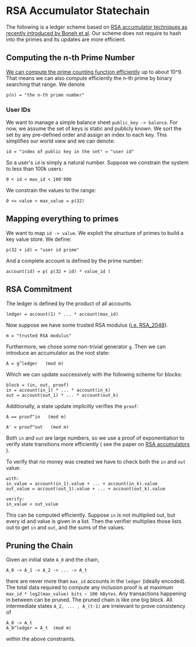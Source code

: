 # RSA Accumulator Statechain
The following is a ledger scheme based on [RSA accumulator techniques as recently introduced by Boneh et al](https://eprint.iacr.org/2018/1188.pdf). 
Our scheme does not require to hash into the primes and its updates are more efficient.

## Computing the n-th Prime Number
[We can compute the prime counting function efficiently](https://robinlinus.github.io/prime-counting-function/index.html)
up to about 10^9. That means we can also compute efficiently the n-th prime by binary searching that range. We denote
```
p(n) = "the n-th prime number"
```

### User IDs
We want to manage a simple balance sheet `public_key -> balance`. For now, we assume the set of keys is static and publicly known.
We sort the set by any pre-defined order and assign an index to each key. This simplifies our world view and we can denote: 
```
id = "index of public key in the set" = "user id"
```
So a user's `id` is simply a natural number. Suppose we constrain the system to less than 100k users:
```
0 < id < max_id < 100'000 
```
We constrain the values to the range:
```
0 <= value < max_value = p(32)
```

## Mapping everything to primes
We want to map `id -> value`. We exploit the structure of primes to build a key value store. We define:
```
p(32 + id) = "user id prime"
```
And a complete account is defined by the prime number:
```
account(id) = p( p(32 + id) * value_id )
```
## RSA Commitment
The ledger is defined by the product of all accounts.
```
ledger = account(1) * ... * account(max_id)
```

Now suppose we have some trusted RSA modulus ([i.e. RSA_2048](https://en.wikipedia.org/wiki/RSA_numbers#RSA-2048)).
```
m = "trusted RSA modulus"
```
Furthermore, we chose some non-trivial generator `g`. Then we can introduce an accumulator as the root state:
```
A = g^ledger   (mod m)
```

Which we can update successively with the following scheme for blocks:
```
block = (in, out, proof)
in = account(in_1) * ... * account(in_k) 
out = account(out_1) * ... * account(out_k)
```
Additionally, a state update implicitly verifies the `proof`:
```
A == proof^in   (mod m)
```

```
A' = proof^out   (mod m)
```

Both `in` and `out` are large numbers, so we use a proof of exponentiation to verify state transitions more efficiently ( see the paper on [RSA accumulators](https://eprint.iacr.org/2018/1188.pdf) ).

To verify that no money was created we have to check both the `in` and `out` value:
```
with:
in_value = account(in_1).value + ... + account(in_k).value
out_value = account(out_1).value + ... + account(out_k).value

verify:
in_value < out_value
```
This can be computed efficiently. Suppose `in` is not multiplied out, but every id and value is given in a list. Then the verifier multiplies those lists out to get `in` and `out`, and the sums of the values.

## Pruning the Chain
Given an initial state `A_0` and the chain, 
```
A_0 -> A_1 -> A_2 -> ... -> A_t
```
there are never more than `max_id` accounts in the `ledger` (ideally encoded). The total data required to compute any inclusion proof is at maximum `max_id * log2(max_value) bits ~ 100 kBytes`. Any transactions happening in between can be pruned. The pruned chain is like one big block. All intermediate states `A_2, ... , A_(t-1)` are irrelevant to prove consistency of 
```
A_0 -> A_t
A_0^ledger = A_t  (mod m)
```
within the above constraints.

